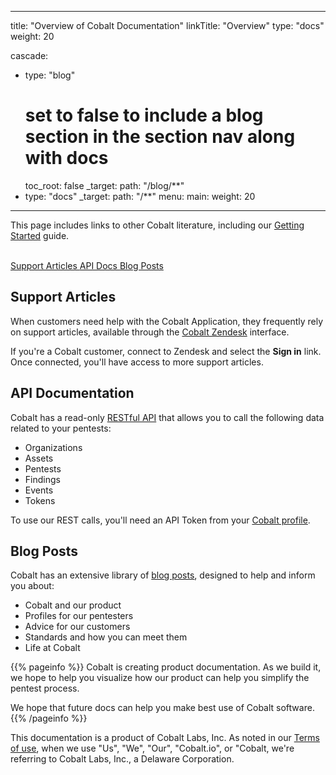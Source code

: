 
---
title: "Overview of Cobalt Documentation"
linkTitle: "Overview"
type: "docs"
weight: 20

cascade:
- type: "blog"
  # set to false to include a blog section in the section nav along with docs
  toc_root: false
  _target:
    path: "/blog/**"
- type: "docs"
  _target:
    path: "/**"
menu:
  main:
    weight: 20
---

This page includes links to other Cobalt literature, including our
[Getting Started](./getting-started) guide.

<br>
<div class="mx-auto">
        <a class="btn btn-lg btn-primary mr-3 mb-4" href="https://cobaltio.zendesk.com/hc/en-us/categories/360005476672-Cobalt-Platform">
                Support Articles <i class="fas"></i>
        </a>
        <a class="btn btn-lg btn-outline-primary mr-3 mb-4" href="https://docs.cobalt.io">
                API Docs <i class="fab"></i>
        </a>
        <a class="btn btn-lg btn-info mr-3 mb-4" href="https://cobalt.io/blog">
                Blog Posts <i class="fab"></i>
        </a>
</div>

## Support Articles

When customers need help with the Cobalt Application, they frequently rely on support articles, available through the [Cobalt Zendesk](https://cobaltio.zendesk.com/hc/en-us/categories/360005476672-Cobalt-Platform) interface.

If you're a Cobalt customer, connect to Zendesk and select the **Sign in** link.
Once connected, you'll have access to more support articles.

## API Documentation

Cobalt has a read-only [RESTful API](https://docs.cobalt.io)
that allows you to call the following data related to your pentests:

- Organizations
- Assets
- Pentests
- Findings
- Events
- Tokens

To use our REST calls, you'll need an API Token from your
[Cobalt profile](https://app.cobalt.io/settings/api-token).


## Blog Posts

Cobalt has an extensive library of [blog posts](https://cobalt.io/blog),
designed to help and inform you about:

- Cobalt and our product
- Profiles for our pentesters
- Advice for our customers
- Standards and how you can meet them
- Life at Cobalt

<!--
Suggestion from Grahame: I know it's early days, but could be cool to link to a few of these articles. 
Especially any that are specifically relevant to the API. 
(Customer testimonials could also be good, in case anyone's coming to the API first.)
-->

{{% pageinfo %}}
Cobalt is creating product documentation. As we build it, we hope to help you
visualize how our product can help you simplify the pentest process.

We hope that future docs can help you make best use of Cobalt software.
{{% /pageinfo %}}

This documentation is a product of Cobalt Labs, Inc. As noted in our
[Terms of use](https://cobalt.io/terms/general), when we use "Us", "We", "Our", "Cobalt.io",
or "Cobalt, we're referring to Cobalt Labs, Inc., a Delaware Corporation. 

